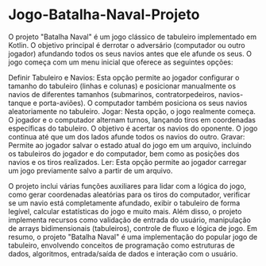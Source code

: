 # Jogo-Batalha-Naval-Projeto
O projeto "Batalha Naval" é um jogo clássico de tabuleiro implementado em Kotlin. O objetivo principal é derrotar o adversário (computador ou outro jogador) afundando todos os seus navios antes que ele afunde os seus.
O jogo começa com um menu inicial que oferece as seguintes opções:

Definir Tabuleiro e Navios: Esta opção permite ao jogador configurar o tamanho do tabuleiro (linhas e colunas) e posicionar manualmente os navios de diferentes tamanhos (submarinos, contratorpedeiros, navios-tanque e porta-aviões). O computador também posiciona os seus navios aleatoriamente no tabuleiro.
Jogar: Nesta opção, o jogo realmente começa. O jogador e o computador alternam turnos, lançando tiros em coordenadas específicas do tabuleiro. O objetivo é acertar os navios do oponente. O jogo continua até que um dos lados afunde todos os navios do outro.
Gravar: Permite ao jogador salvar o estado atual do jogo em um arquivo, incluindo os tabuleiros do jogador e do computador, bem como as posições dos navios e os tiros realizados.
Ler: Esta opção permite ao jogador carregar um jogo previamente salvo a partir de um arquivo.

O projeto inclui várias funções auxiliares para lidar com a lógica do jogo, como gerar coordenadas aleatórias para os tiros do computador, verificar se um navio está completamente afundado, exibir o tabuleiro de forma legível, calcular estatísticas do jogo e muito mais.
Além disso, o projeto implementa recursos como validação de entrada do usuário, manipulação de arrays bidimensionais (tabuleiros), controle de fluxo e lógica de jogo.
Em resumo, o projeto "Batalha Naval" é uma implementação do popular jogo de tabuleiro, envolvendo conceitos de programação como estruturas de dados, algoritmos, entrada/saída de dados e interação com o usuário.
